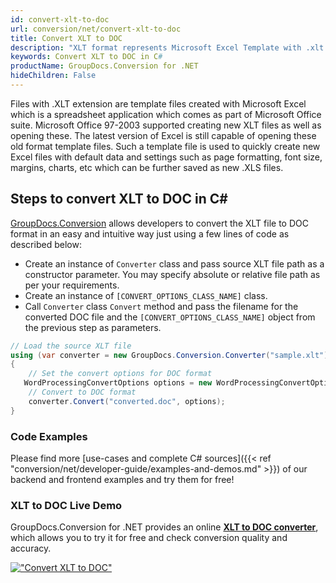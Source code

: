 ```yaml
---
id: convert-xlt-to-doc
url: conversion/net/convert-xlt-to-doc
title: Convert XLT to DOC
description: "XLT format represents Microsoft Excel Template with .xlt extension. Learn how to convert XLT to DOC file programmatically in C# language using GroupDocs.Conversion for .NET library."
keywords: Convert XLT to DOC in C#
productName: GroupDocs.Conversion for .NET
hideChildren: False
---
```


Files with .XLT extension are template files created with Microsoft Excel which is a spreadsheet application which comes as part of Microsoft Office suite. Microsoft Office 97-2003 supported creating new XLT files as well as opening these. The latest version of Excel is still capable of opening these old format template files. Such a template file is used to quickly create new Excel files with default data and settings such as page formatting, font size, margins, charts, etc which can be further saved as new .XLS files.

## Steps to convert XLT to DOC in C#

[GroupDocs.Conversion](https://products.groupdocs.com/conversion/net) allows developers to convert the XLT file to DOC format in an easy and intuitive way just using a few lines of code as described below:

* Create an instance of `Converter` class and pass source XLT file path as a constructor parameter. You may specify absolute or relative file path as per your requirements. 
* Create an instance of `[CONVERT_OPTIONS_CLASS_NAME]` class.
* Call `Converter` class `Convert` method and pass the filename for the converted DOC file and the `[CONVERT_OPTIONS_CLASS_NAME]` object from the previous step as parameters.

```csharp
// Load the source XLT file
using (var converter = new GroupDocs.Conversion.Converter("sample.xlt"))
{
    // Set the convert options for DOC format
   WordProcessingConvertOptions options = new WordProcessingConvertOptions { Format = GroupDocs.Conversion.FileTypes.WordProcessingFileType.Doc };
    // Convert to DOC format
    converter.Convert("converted.doc", options);
}
```

### Code Examples

Please find more [use-cases and complete C# sources]({{< ref "conversion/net/developer-guide/examples-and-demos.md" >}}) of our backend and frontend examples and try them for free!

### XLT to DOC Live Demo

GroupDocs.Conversion for .NET provides an online [**XLT to DOC converter**](https://products.groupdocs.app/conversion/xlt-to-doc), which allows you to try it for free and check conversion quality and accuracy.

[!["Convert XLT to DOC"](conversion/net/images/convert-to-doc/convert-xlt-to-doc.png)](https://products.groupdocs.app/conversion/xlt-to-doc)
